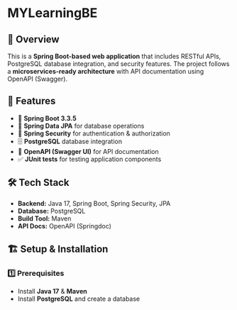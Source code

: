 # MYLearningBE

## 📌 Overview
This is a **Spring Boot-based web application** that includes RESTful APIs, PostgreSQL database integration, and security features. The project follows a **microservices-ready architecture** with API documentation using OpenAPI (Swagger).

## 🚀 Features
- 🌱 **Spring Boot 3.3.5**
- 🔹 **Spring Data JPA** for database operations
- 🔐 **Spring Security** for authentication & authorization
- 🗄 **PostgreSQL** database integration
- 📜 **OpenAPI (Swagger UI)** for API documentation
- ✅ **JUnit tests** for testing application components

## 🛠 Tech Stack
- **Backend:** Java 17, Spring Boot, Spring Security, JPA
- **Database:** PostgreSQL
- **Build Tool:** Maven
- **API Docs:** OpenAPI (Springdoc)

## 🏗 Setup & Installation
### 1️⃣ Prerequisites
- Install **Java 17** & **Maven**
- Install **PostgreSQL** and create a database
